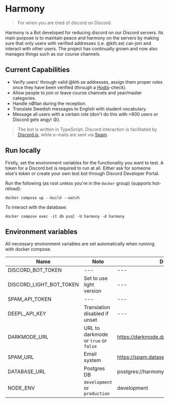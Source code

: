 # Harmony

> For when you are tired of discord on Discord.

Harmony is a Bot developed for reducing discord on our Discord servers. Its main purpose is to maintain peace and harmony on the servers by making sure that only users with verified addresses (i.e. @kth.se) can join and interact with other users. The project has continually grown and now also manages things such as our course channels.

## Current Capabilities

- Verify users' through valid @kth.se addresses, assign them proper roles once they have been verified (through a [Hodis](https://hodis.datasektionen.se/)-check).
- Allow people to join or leave course channels and year/master categories.
- Handle nØllan during the reception.
- Translate Swedish messages to English with student vocabulary.
- Message all users with a certain role (don't do this with >600 users or Discord gets angy! 😡).

> The bot is written in TypeScript. Discord interaction is facilitated by [Discord.js](https://discord.js.org/), while e-mails are sent via [Spam](https://github.com/datasektionen/spam).

## Run locally

Firstly, set the environment variables for the functionality you want to test. A token for a Discord bot is required to run at all. Either ask for someone else's token or create your own test bot through Discord Developer Portal.

Run the following (as root unless you're in the `docker` group) (supports hot-reload):

```
docker compose up --build --watch
```

To interact with the database:

```
docker compose exec -it db psql -U harmony -d harmony
```

## Environment variables

All necessary environment variables are set automatically when running with docker compose.

| Name                         | Note                                 | Default                               |
| ---------------------------- | ------------------------------------ | ------------------------------------- |
| DISCORD_BOT_TOKEN            | ---                                  | ---                                   |
| DISCORD_LIGHT_BOT_TOKEN      | Set to use light version             | ---                                   |
| SPAM_API_TOKEN               | ---                                  | ---                                   |
| DEEPL_API_KEY                | Translation disabled if unset        | ---                                   |
| DARKMODE_URL                 | URL to darkmode or `true` or `false` | https://darkmode.datasektionen.se     |
| SPAM_URL                     | Email system                         | https://spam.datasektionen.se         |
| DATABASE_URL                 | Postgres DB                          | postgres://harmony:harmony@db/harmony |
| NODE_ENV                     | `development` or `production`        | development                           |
